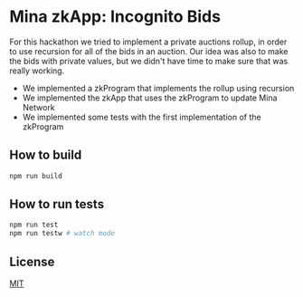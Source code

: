 # Mina zkApp: Incognito Bids

For this hackathon we tried to implement a private auctions rollup, in order to use recursion for all of the bids in an auction. Our idea was also to make the bids with private values, but we didn't have time to make sure that was really working.

- We implemented a zkProgram that implements the rollup using recursion
- We implemented the zkApp that uses the zkProgram to update Mina Network
- We implemented some tests with the first implementation of the zkProgram

## How to build

```sh
npm run build
```

## How to run tests

```sh
npm run test
npm run testw # watch mode
```

## License

[MIT](LICENSE)
